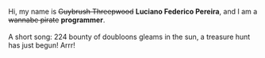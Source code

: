 Hi, my name is ~~Guybrush Threepwood~~ **Luciano Federico Pereira**, and I am a ~~wannabe pirate~~ **programmer**.<br><br>A short song: 224 bounty of doubloons gleams in the sun, a treasure hunt has just begun! Arrr!
